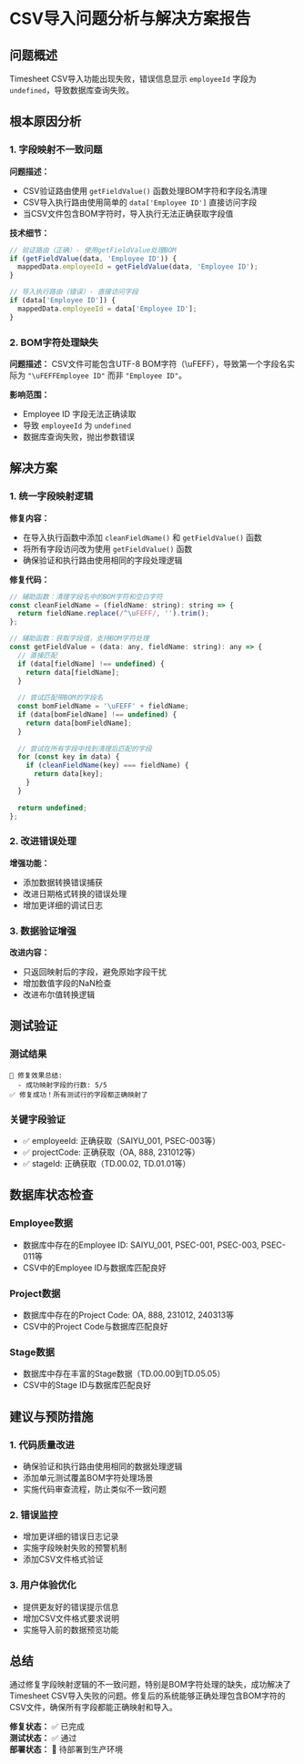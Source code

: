 # CSV导入问题分析与解决方案报告

## 问题概述

Timesheet CSV导入功能出现失败，错误信息显示 `employeeId` 字段为 `undefined`，导致数据库查询失败。

## 根本原因分析

### 1. 字段映射不一致问题

**问题描述：**
- CSV验证路由使用 `getFieldValue()` 函数处理BOM字符和字段名清理
- CSV导入执行路由使用简单的 `data['Employee ID']` 直接访问字段
- 当CSV文件包含BOM字符时，导入执行无法正确获取字段值

**技术细节：**
```javascript
// 验证路由（正确）- 使用getFieldValue处理BOM
if (getFieldValue(data, 'Employee ID')) {
  mappedData.employeeId = getFieldValue(data, 'Employee ID');
}

// 导入执行路由（错误）- 直接访问字段
if (data['Employee ID']) {
  mappedData.employeeId = data['Employee ID'];
}
```

### 2. BOM字符处理缺失

**问题描述：**
CSV文件可能包含UTF-8 BOM字符（\uFEFF），导致第一个字段名实际为 `"\uFEFFEmployee ID"` 而非 `"Employee ID"`。

**影响范围：**
- Employee ID 字段无法正确读取
- 导致 `employeeId` 为 `undefined`
- 数据库查询失败，抛出参数错误

## 解决方案

### 1. 统一字段映射逻辑

**修复内容：**
- 在导入执行函数中添加 `cleanFieldName()` 和 `getFieldValue()` 函数
- 将所有字段访问改为使用 `getFieldValue()` 函数
- 确保验证和执行路由使用相同的字段处理逻辑

**修复代码：**
```javascript
// 辅助函数：清理字段名中的BOM字符和空白字符
const cleanFieldName = (fieldName: string): string => {
  return fieldName.replace(/^\uFEFF/, '').trim();
};

// 辅助函数：获取字段值，支持BOM字符处理
const getFieldValue = (data: any, fieldName: string): any => {
  // 直接匹配
  if (data[fieldName] !== undefined) {
    return data[fieldName];
  }
  
  // 尝试匹配带BOM的字段名
  const bomFieldName = '\uFEFF' + fieldName;
  if (data[bomFieldName] !== undefined) {
    return data[bomFieldName];
  }
  
  // 尝试在所有字段中找到清理后匹配的字段
  for (const key in data) {
    if (cleanFieldName(key) === fieldName) {
      return data[key];
    }
  }
  
  return undefined;
};
```

### 2. 改进错误处理

**增强功能：**
- 添加数据转换错误捕获
- 改进日期格式转换的错误处理
- 增加更详细的调试日志

### 3. 数据验证增强

**改进内容：**
- 只返回映射后的字段，避免原始字段干扰
- 增加数值字段的NaN检查
- 改进布尔值转换逻辑

## 测试验证

### 测试结果
```
🎯 修复效果总结:
  - 成功映射字段的行数: 5/5
✅ 修复成功！所有测试行的字段都正确映射了
```

### 关键字段验证
- ✅ employeeId: 正确获取（SAIYU_001, PSEC-003等）
- ✅ projectCode: 正确获取（OA, 888, 231012等）
- ✅ stageId: 正确获取（TD.00.02, TD.01.01等）

## 数据库状态检查

### Employee数据
- 数据库中存在的Employee ID: SAIYU_001, PSEC-001, PSEC-003, PSEC-011等
- CSV中的Employee ID与数据库匹配良好

### Project数据
- 数据库中存在的Project Code: OA, 888, 231012, 240313等
- CSV中的Project Code与数据库匹配良好

### Stage数据
- 数据库中存在丰富的Stage数据（TD.00.00到TD.05.05）
- CSV中的Stage ID与数据库匹配良好

## 建议与预防措施

### 1. 代码质量改进
- 确保验证和执行路由使用相同的数据处理逻辑
- 添加单元测试覆盖BOM字符处理场景
- 实施代码审查流程，防止类似不一致问题

### 2. 错误监控
- 增加更详细的错误日志记录
- 实施字段映射失败的预警机制
- 添加CSV文件格式验证

### 3. 用户体验优化
- 提供更友好的错误提示信息
- 增加CSV文件格式要求说明
- 实施导入前的数据预览功能

## 总结

通过修复字段映射逻辑的不一致问题，特别是BOM字符处理的缺失，成功解决了Timesheet CSV导入失败的问题。修复后的系统能够正确处理包含BOM字符的CSV文件，确保所有字段都能正确映射和导入。

**修复状态：** ✅ 已完成  
**测试状态：** ✅ 通过  
**部署状态：** 🔄 待部署到生产环境